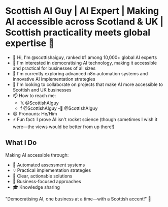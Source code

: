 # Scottish AI Guy 󠁧󠁢󠁳| AI Expert | Making AI accessible across Scotland & UK | Scottish practicality meets global expertise 🤖

- 👋 Hi, I'm @scottishaiguy, ranked #1 among 10,000+ global AI experts
- 👀 I'm interested in democratising AI technology, making it accessible and practical for businesses of all sizes
- 🌱 I'm currently exploring advanced n8n automation systems and innovative AI implementation strategies
- 💞️ I'm looking to collaborate on projects that make AI more accessible to Scottish and UK businesses
- 📫 How to reach me:
  - 𝕏 @ScottishAIguy
  - f @ScottishAIguy
-📸  @ScottishAIguy
- 😄 Pronouns: He/Him
- ⚡ Fun fact: I prove AI isn't rocket science (though sometimes I wish it were—the views would be better from up there!)

<!---
scottishaiguy/scottishaiguy is a ✨ special ✨ repository because its `README.md` (this file) appears on your GitHub profile.
You can click the Preview link to take a look at your changes.
--->

## What I Do

Making AI accessible through:
- 🤖 Automated assessment systems
- 💡 Practical implementation strategies
- 🎯 Clear, actionable solutions
- 🏢 Business-focused approaches
- 🎓 Knowledge sharing

"Democratising AI, one business at a time—with a Scottish accent!" 🏴󠁧󠁢󠁳󠁣󠁴󠁿
